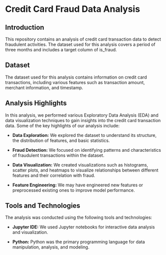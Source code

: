 # Credit Card Fraud Data Analysis

## Introduction

This repository contains an analysis of credit card transaction data to detect fraudulent activities. The dataset used for this analysis covers a period of three months and includes a target column of is_fraud.

## Dataset

The dataset used for this analysis contains information on credit card transactions, including various features such as transaction amount, merchant information, and timestamp.
## Analysis Highlights

In this analysis, we performed various Exploratory Data Analysis (EDA) and data visualization techniques to gain insights into the credit card transaction data. Some of the key highlights of our analysis include:

- **Data Exploration:** We explored the dataset to understand its structure, the distribution of features, and basic statistics.

- **Fraud Detection:** We focused on identifying patterns and characteristics of fraudulent transactions within the dataset.

- **Data Visualization:** We created visualizations such as histograms, scatter plots, and heatmaps to visualize relationships between different features and their correlation with fraud.

- **Feature Engineering:** We may have engineered new features or preprocessed existing ones to improve model performance.

## Tools and Technologies

The analysis was conducted using the following tools and technologies:

- **Jupyter IDE:** We used Jupyter notebooks for interactive data analysis and visualization.

- **Python:** Python was the primary programming language for data manipulation, analysis, and modeling.

